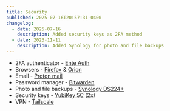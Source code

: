 ```yaml
---
title: Security
published: 2025-07-16T20:57:31-0400
changelog:
  - date: 2025-07-16
    description: Added security keys as 2FA method
  - date: 2023-11-11
    description: Added Synology for photo and file backups
---
```


- 2FA authenticator - [Ente Auth](https://ente.io/auth/)
- Browsers - [Firefox](https://www.firefox.com/en-US/) & [Orion](https://kagi.com/orion/)
- Email - [Proton mail](mail.proton.me)
- Password manager - [Bitwarden](bitwarden.com)
- Photo and file backups - [Synology DS224+](https://amzn.to/3TFYlB7)
- Security keys - [YubiKey 5C](https://amzn.to/4mjmKZB) (2x)
- VPN - [Tailscale](https://tailscale.com/)
